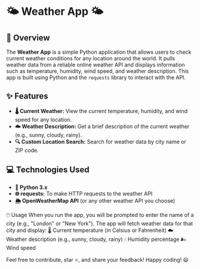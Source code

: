 # 🌤️ Weather App 🌤️

## 📖 Overview
The **Weather App** is a simple Python application that allows users to check current weather conditions for any location around the world. It pulls weather data from a reliable online weather API and displays information such as temperature, humidity, wind speed, and weather description. This app is built using Python and the `requests` library to interact with the API.

## ✨ Features
- **🌡️ Current Weather:** View the current temperature, humidity, and wind speed for any location.
- **☁️ Weather Description:** Get a brief description of the current weather (e.g., sunny, cloudy, rainy).
- **🔍 Custom Location Search:** Search for weather data by city name or ZIP code.

## 💻 Technologies Used
- **🐍 Python 3.x**
- **🌐 requests:** To make HTTP requests to the weather API
- **🌦️ OpenWeatherMap API** (or any other weather API you choose)

🖱️ Usage
When you run the app, you will be prompted to enter the name of a city (e.g., "London" or "New York").
The app will fetch weather data for that city and display:
🌡️ Current temperature (in Celsius or Fahrenheit)
☁️ Weather description (e.g., sunny, cloudy, rainy)
💧 Humidity percentage
🌬️ Wind speed

Feel free to contribute, star ⭐, and share your feedback! Happy coding! 😃

